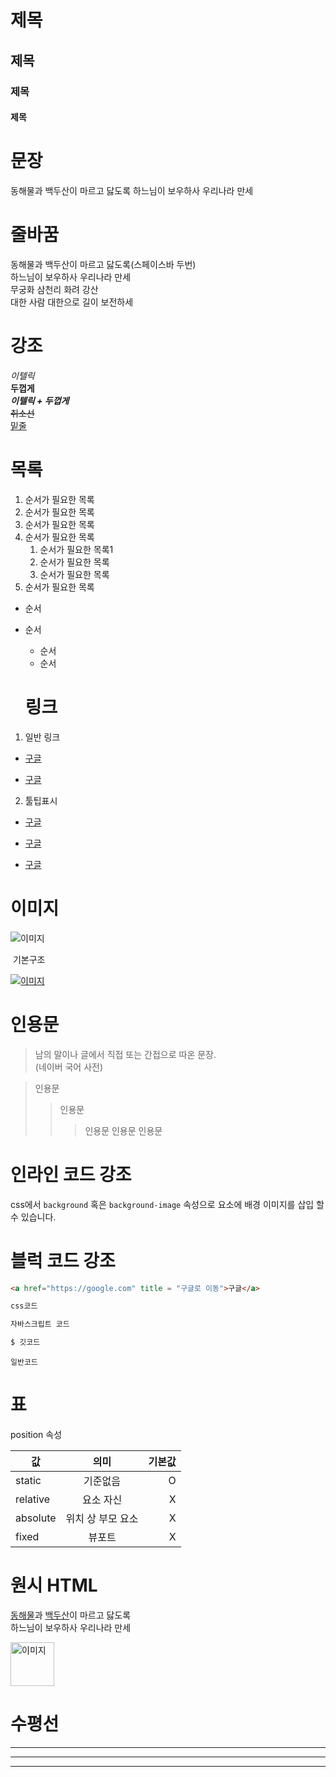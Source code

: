 # 제목
## 제목
### 제목
#### 제목

# 문장

동해물과 백두산이 마르고 닳도록
하느님이 보우하사 우리나라 만세

# 줄바꿈

동해물과 백두산이 마르고 닳도록(스페이스바 두번)  
하느님이 보우하사 우리나라 만세<br/>
무궁화 삼천리 화려 강산  
대한 사람 대한으로 길이 보전하세

# 강조

_이텔릭_  
**두껍게**  
**_이텔릭 + 두껍게_**  
~~취소선~~  
<u>밑줄</u>

# 목록

1. 순서가 필요한 목록
1. 순서가 필요한 목록
  1. 순서가 필요한 목록
1. 순서가 필요한 목록
    1. 순서가 필요한 목록1
    1. 순서가 필요한 목록
    1. 순서가 필요한 목록
1. 순서가 필요한 목록
- 순서
- 순서
  - 순서
  - 순서

  # 링크
 
1. 일반 링크
- <a href="https://google.com">구글</a>

- [구글](https://google.com)

2. 툴팁표시
- <a href="https://google.com" title = "구글로 이동">구글</a>

- [구글](https://google.com "구글로 이동")

- <a href="https://google.com" title = "새창에서" target = "_blank">구글</a> 

# 이미지

![이미지](https://static.wixstatic.com/media/2d5b26_65ce2b60f2214f4492cf99dc50eb207c~mv2.png/v1/fill/w_640,h_612,al_c,q_90,usm_0.66_1.00_0.01,enc_auto/2d5b26_65ce2b60f2214f4492cf99dc50eb207c~mv2.png)

![]() 기본구조

[![이미지](https://static.wixstatic.com/media/2d5b26_65ce2b60f2214f4492cf99dc50eb207c~mv2.png/v1/fill/w_640,h_612,al_c,q_90,usm_0.66_1.00_0.01,enc_auto/2d5b26_65ce2b60f2214f4492cf99dc50eb207c~mv2.png)](https://google.com)

# 인용문

> 남의 말이나 글에서 직접 또는 간접으로 따온 문장.  
> (네이버 국어 사전)

> 인용문
>> 인용문
>>> 인용문
>>> 인용문
>>> 인용문

# 인라인 코드 강조

css에서 `background` 혹은 `background-image` 속성으로 요소에 배경 이미지를 삽입 할 수 있습니다.

# 블럭 코드 강조

```html
<a href="https://google.com" title = "구글로 이동">구글</a>
```

```css
css코드
```

```javascript
자바스크립트 코드
```

```bash
$ 깃코드
```

```plaintext
일반코드
```

# 표

position 속성

값 | 의미 | 기본값 
--|:--:|--:
static | 기준없음 | O
relative | 요소 자신 | X
absolute | 위치 상 부모 요소 | X
fixed | 뷰포트 | X

# 원시 HTML

<u>동해물</u>과 <span style="text-decoration: underline;">백두산</span>이 마르고 닳도록<br/>
하느님이 보우하사 우리나라 만세

<img width="70" src="https://static.wixstatic.com/media/2d5b26_65ce2b60f2214f4492cf99dc50eb207c~mv2.png/v1/fill/w_640,h_612,al_c,q_90,usm_0.66_1.00_0.01,enc_auto/2d5b26_65ce2b60f2214f4492cf99dc50eb207c~mv2.png" alt="이미지">

# 수평선

---
***
___